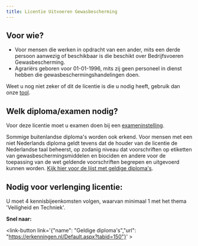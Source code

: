 ```yaml
---
title: Licentie Uitvoeren Gewasbescherming
---
```


## Voor wie?

- Voor mensen die werken in opdracht van een ander, mits een derde persoon aanwezig of beschikbaar is die beschikt over Bedrijfsvoeren Gewasbescherming.
- Agrariërs geboren voor 01-01-1996, mits zij geen personeel in dienst hebben die gewasbeschermingshandelingen doen.

Weet u nog niet zeker of dit de licentie is die u nodig heeft, gebruik dan onze [tool](/licenties/welke-licentie-heb-ik-nodig).

## Welk diploma/examen nodig?

Voor deze licentie moet u examen doen bij een [exameninstelling](/wat-wij-doen/exameninstellingen).

Sommige buitenlandse diploma's worden ook erkend. Voor mensen met een niet Nederlands diploma geldt tevens dat de houder van de licentie de Nederlandse taal beheerst, op zodanig niveau dat voorschriften op etiketten van gewasbeschermingsmiddelen en biociden en andere voor de toepassing van de wet geldende voorschriften begrepen en uitgevoerd kunnen worden. [Kijk hier voor de lijst met geldige diploma's](/licenties/licentie-aanvragen/ik-heb-een-buitenlands-diploma).

## Nodig voor verlenging licentie:

U moet 4 kennisbijeenkomsten volgen, waarvan minimaal 1 met het thema 'Veiligheid en Techniek'.

**Snel naar:**

<link-container>
<link-button link='{"name": "Welke licentie heb ik nodig?","url": "/licenties/welke-licentie-heb-ik-nodig"}' ></link-button>
<link-button link='{"name": "Licentie aanvragen","url": "/licenties/licentie-aanvragen"}' ></link-button>
<link-button link='{"name": "Licentie verlengen","url": "/licenties/licentie-verlengen"}' ></link-button>
</link-container>

<link-container>

<link-button link='{"name": "Geldige diploma's","url": "https://erkenningen.nl/Default.aspx?tabid=150"}' ></link-button>
